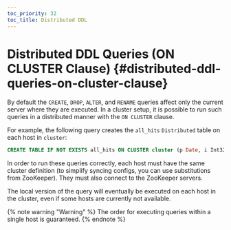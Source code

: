 ```yaml
---
toc_priority: 32
toc_title: Distributed DDL
---
```


# Distributed DDL Queries (ON CLUSTER Clause) {#distributed-ddl-queries-on-cluster-clause}

By default the `CREATE`, `DROP`, `ALTER`, and `RENAME` queries affect only the current server where they are executed. In a cluster setup, it is possible to run such queries in a distributed manner with the `ON CLUSTER` clause.

For example, the following query creates the `all_hits` `Distributed` table on each host in `cluster`:

``` sql
CREATE TABLE IF NOT EXISTS all_hits ON CLUSTER cluster (p Date, i Int32) ENGINE = Distributed(cluster, default, hits)
```

In order to run these queries correctly, each host must have the same cluster definition (to simplify syncing configs, you can use substitutions from ZooKeeper). They must also connect to the ZooKeeper servers.

The local version of the query will eventually be executed on each host in the cluster, even if some hosts are currently not available.

{% note warning "Warning" %}
    The order for executing queries within a single host is guaranteed.
{% endnote %}

